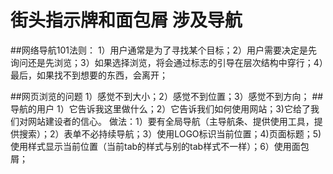 # 街头指示牌和面包屑 涉及导航

##网络导航101法则：
1）用户通常是为了寻找某个目标；2）用户需要决定是先询问还是先浏览；3）如果选择浏览，将会通过标志的引导在层次结构中穿行；4）最后，如果找不到想要的东西，会离开；

##网页浏览的问题
1）感觉不到大小；2）感觉不到位置；3）感觉不到方向；
##导航的用户
1）它告诉我这里做什么；2）它告诉我们如何使用网站；3)它给了我们对网站建设者的信心。
做法：1）要有全局导航（主导航条、提供使用工具，提供搜索）；2）表单不必持续导航；3）使用LOGO标识当前位置；4)页面标题；5)使用样式显示当前位置（当前tab的样式与别的tab样式不一样）；6）使用面包屑；